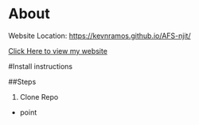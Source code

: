 # About
Website Location: https://kevnramos.github.io/AFS-njit/

[Click Here to view my website](https://kevnramos.github.io/AFS-njit/)




#Install instructions

##Steps
1. Clone Repo

- point

